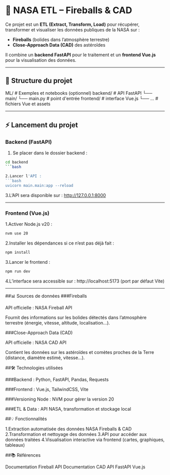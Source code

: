 # 🚀 NASA ETL – Fireballs & CAD

Ce projet est un **ETL (Extract, Transform, Load)** pour récupérer, transformer et visualiser les données publiques de la NASA sur :  
- **Fireballs** (bolides dans l’atmosphère terrestre)  
- **Close-Approach Data (CAD)** des astéroïdes  

Il combine un **backend FastAPI** pour le traitement et un **frontend Vue.js** pour la visualisation des données.

---

## 📂 Structure du projet

ML/ # Exemples et notebooks (optionnel)
backend/ # API FastAPI
└── main/
└── main.py # point d'entrée
frontend/ # interface Vue.js
└── ... # fichiers Vue et assets

---

## ⚡ Lancement du projet

### Backend (FastAPI)
1. Se placer dans le dossier backend :  
```bash
cd backend
```bash

2.Lancer l'API :
```bash
uvicorn main.main:app --reload
```

3.L’API sera disponible sur : http://127.0.0.1:8000

---

### Frontend (Vue.js)

1.Activer Node.js v20 :
```bash
nvm use 20
```

2.Installer les dépendances si ce n’est pas déjà fait :
```bash
npm install
```

3.Lancer le frontend :
```bash
npm run dev
```

4.L’interface sera accessible sur : http://localhost:5173 (port par défaut Vite)

---

##📊 Sources de données
###Fireballs

API officielle : NASA Fireball API

Fournit des informations sur les bolides détectés dans l’atmosphère terrestre (énergie, vitesse, altitude, localisation…).

###Close-Approach Data (CAD)

API officielle : NASA CAD API

Contient les données sur les astéroïdes et comètes proches de la Terre (distance, diamètre estimé, vitesse…).

##🛠 Technologies utilisées

###Backend : Python, FastAPI, Pandas, Requests

###Frontend : Vue.js, TailwindCSS, Vite

###Versioning Node : NVM pour gérer la version 20

###ETL & Data : API NASA, transformation et stockage local

##💡 Fonctionnalités

1.Extraction automatisée des données NASA Fireballs & CAD
2.Transformation et nettoyage des données
3.API pour accéder aux données traitées
4.Visualisation interactive via frontend (cartes, graphiques, tableaux)

##📚 Références

Documentation Fireball API
Documentation CAD API
FastAPI
Vue.js
